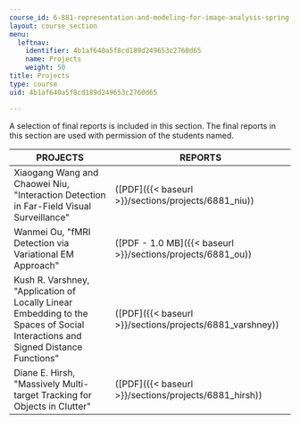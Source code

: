 ```yaml
---
course_id: 6-881-representation-and-modeling-for-image-analysis-spring-2005
layout: course_section
menu:
  leftnav:
    identifier: 4b1af640a5f8cd189d249653c2760d65
    name: Projects
    weight: 50
title: Projects
type: course
uid: 4b1af640a5f8cd189d249653c2760d65

---
```


A selection of final reports is included in this section. The final reports in this section are used with permission of the students named.

| PROJECTS | REPORTS |
| --- | --- |
| Xiaogang Wang and Chaowei Niu, "Interaction Detection in Far-Field Visual Surveillance" | ([PDF]({{< baseurl >}}/sections/projects/6881_niu)) |
| Wanmei Ou, "fMRI Detection via Variational EM Approach" | ([PDF - 1.0 MB]({{< baseurl >}}/sections/projects/6881_ou)) |
| Kush R. Varshney, "Application of Locally Linear Embedding to the Spaces of Social Interactions and Signed Distance Functions" | ([PDF]({{< baseurl >}}/sections/projects/6881_varshney)) |
| Diane E. Hirsh, "Massively Multi-target Tracking for Objects in Clutter" | ([PDF]({{< baseurl >}}/sections/projects/6881_hirsh))